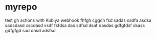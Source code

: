 # myrepo
test gh actions with Kubiya webhook
fhfgh
cggch
fsd
sadas
sadfa
asdsa
sadsdasd
cscdasd
vsdf
fsfdsa
das
sdfsd
dsaf
dasdas
gdfgfdsf
dsass
gdfgfgd
sad
dasd
adsfsd
